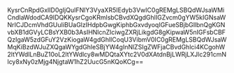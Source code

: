 KysrCnRpdGxlID0gIjQuIFNlY3VyaXR5IEdyb3VwIC0gREMgLSBQdWJsaWMiCndlaWdodCA9IDQKKysrCgoKRmlsbCBvdXQgdGhlIGZvcm0gYW5kIGNsaWNrICJDcmVhdGUuIiBUaGlzIHdpbGwgKiphbGxvdyoqIGFueSBjbGllbnQgKGNvbXB1dGVyLCBsYXB0b3AsIHNlcnZlciwgZXRjLikgdG8gKipwaW5nIGFsbCBFQzIgaW5zdGFuY2VzKiogaW4gdGhlICoqU3VibmV0IC0gREMgLSBQdWJsaWMqKiBzdWJuZXQgaWYgdGhleSBjYW4gInNlZSIgZWFjaCBvdGhlci4KCgohW2ltYWdlLnBuZ10oL2ltYWdlcy8wMDQtaXYtc2V0dXAtdnBjLWRjLXJlc291cmNlcy8xNy0zMjg4NjgtaW1hZ2UucG5nKQoKCg==